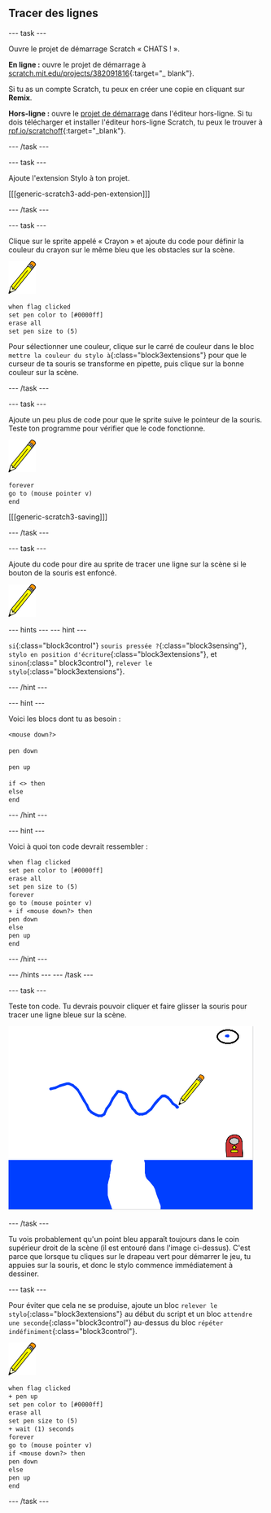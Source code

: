 ## Tracer des lignes

--- task ---

Ouvre le projet de démarrage Scratch « CHATS ! ».

**En ligne :** ouvre le projet de démarrage à [scratch.mit.edu/projects/382091816](https://scratch.mit.edu/projects/382091816){:target="_ blank"}.

Si tu as un compte Scratch, tu peux en créer une copie en cliquant sur **Remix**.

**Hors-ligne :** ouvre le [projet de démarrage](http://rpf.io/p/fr-FR/cats-go) dans l'éditeur hors-ligne. Si tu dois télécharger et installer l'éditeur hors-ligne Scratch, tu peux le trouver à [rpf.io/scratchoff](http://rpf.io/scratchoff){:target="_blank"}.

--- /task ---

--- task ---

Ajoute l'extension Stylo à ton projet.

[[[generic-scratch3-add-pen-extension]]]

--- /task ---

--- task ---

Clique sur le sprite appelé « Crayon » et ajoute du code pour définir la couleur du crayon sur le même bleu que les obstacles sur la scène.

![Sprite Crayon](images/pen-sprite.png)

```blocks3
when flag clicked
set pen color to [#0000ff]
erase all
set pen size to (5)
```

Pour sélectionner une couleur, clique sur le carré de couleur dans le bloc `mettre la couleur du stylo à`{:class="block3extensions"} pour que le curseur de ta souris se transforme en pipette, puis clique sur la bonne couleur sur la scène.

--- /task ---

--- task ---

Ajoute un peu plus de code pour que le sprite suive le pointeur de la souris. Teste ton programme pour vérifier que le code fonctionne.

![Sprite Crayon](images/pen-sprite.png)

```blocks3
forever
go to (mouse pointer v)
end
```

[[[generic-scratch3-saving]]]

--- /task ---

--- task ---

Ajoute du code pour dire au sprite de tracer une ligne sur la scène si le bouton de la souris est enfoncé.

![Sprite Crayon](images/pen-sprite.png)

--- hints --- --- hint ---

`si`{:class="block3control"} `souris pressée ?`{:class="block3sensing"}, `stylo en position d'écriture`{:class="block3extensions"}, et `sinon`{:class=" block3control"}, `relever le stylo`{:class="block3extensions"}.

--- /hint ---

--- hint ---

Voici les blocs dont tu as besoin :

```blocks3
<mouse down?>

pen down

pen up

if <> then
else
end
```

--- /hint ---

--- hint ---

Voici à quoi ton code devrait ressembler :

```blocks3
when flag clicked
set pen color to [#0000ff]
erase all
set pen size to (5)
forever
go to (mouse pointer v)
+ if <mouse down?> then
pen down
else
pen up
end
```

--- /hint ---

--- /hints --- --- /task ---

--- task ---

Teste ton code. Tu devrais pouvoir cliquer et faire glisser la souris pour tracer une ligne bleue sur la scène.

![Tracer une ligne](images/draw-a-line.png)

--- /task ---

Tu vois probablement qu'un point bleu apparaît toujours dans le coin supérieur droit de la scène (il est entouré dans l'image ci-dessus). C'est parce que lorsque tu cliques sur le drapeau vert pour démarrer le jeu, tu appuies sur la souris, et donc le stylo commence immédiatement à dessiner.

--- task ---

Pour éviter que cela ne se produise, ajoute un bloc `relever le stylo`{:class="block3extensions"} au début du script et un bloc `attendre une seconde`{:class="block3control"} au-dessus du bloc `répéter indéfiniment`{:class="block3control"}.

![Sprite Crayon](images/pen-sprite.png)

```blocks3
when flag clicked
+ pen up
set pen color to [#0000ff]
erase all
set pen size to (5)
+ wait (1) seconds
forever
go to (mouse pointer v)
if <mouse down?> then
pen down
else
pen up
end
```

--- /task ---